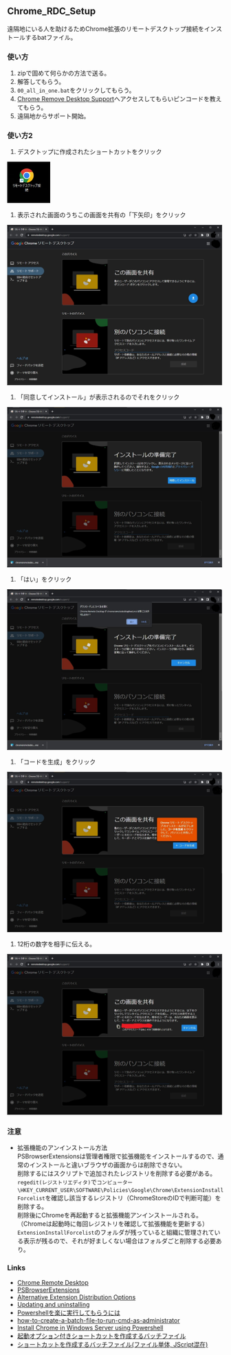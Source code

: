 Chrome_RDC_Setup
---
遠隔地にいる人を助けるためChrome拡張のリモートデスクトップ接続をインストールするbatファイル。

### 使い方  
1. zipで固めて何らかの方法で送る。  
2. 解答してもらう。  
3. `00_all_in_one.bat`をクリックしてもらう。  
4. [Chrome Remove Desktop Support](https://remotedesktop.google.com/support/)へアクセスしてもらいピンコードを教えてもらう。  
5. 遠隔地からサポート開始。  

### 使い方2
1. デスクトップに作成されたショートカットをクリック  
  <img src="media/icon.jpg" alt="drawing" width="100"/>

1. 表示された画面のうちこの画面を共有の「下矢印」をクリック   
  <img src="media/remotedesktop1.jpg" alt="" width="500"/>

1. 「同意してインストール」が表示されるのでそれをクリック   
  <img src="media/remotedesktop2.jpg" alt="" width="500"/>

1. 「はい」をクリック   
  <img src="media/remotedesktop3.jpg" alt="" width="500"/>

1. 「コードを生成」をクリック   
  <img src="media/remotedesktop4.jpg" alt="" width="500"/>

1. 12桁の数字を相手に伝える。   
  <img src="media/remotedesktop5.jpg" alt="" width="500"/>




### 注意
- 拡張機能のアンインストール方法  
    PSBrowserExtensionsは管理者権限で拡張機能をインストールするので、通常のインストールと違いブラウザの画面からは削除できない。  
    削除するにはスクリプトで追加されたレジストリを削除する必要がある。  
    `regedit(レジストリエディタ)`で`コンピューター\HKEY_CURRENT_USER\SOFTWARE\Policies\Google\Chrome\ExtensionInstallForcelist`を確認し該当するレジストリ（ChromeStoreのIDで判断可能）を削除する。  
    削除後にChromeを再起動すると拡張機能アンインストールされる。  
    （Chromeは起動時に毎回レジストリを確認して拡張機能を更新する）
    `ExtensionInstallForcelist`のフォルダが残っていると組織に管理されている表示が残るので、それが好ましくない場合はフォルダごと削除する必要あり。    


### Links  
- [Chrome Remote Desktop](https://chrome.google.com/webstore/detail/chrome-remote-desktop/inomeogfingihgjfjlpeplalcfajhgai)  
- [PSBrowserExtensions](https://bitbucket.org/svalding/psbrowserextensions/src/master/)  
- [Alternative Extension Distribution Options](https://developer.chrome.com/extensions/external_extensions#registry)  
- [Updating and uninstalling](https://developer.chrome.com/extensions/external_extensions#updating)  
- [Powershellを楽に実行してもらうには](https://qiita.com/tomoko523/items/df8e384d32a377381ef9#コマンドプロンプト編)  
- [how-to-create-a-batch-file-to-run-cmd-as-administrator](https://stackoverflow.com/a/29026783)  
- [Install Chrome in Windows Server using Powershell](https://www.snel.com/support/install-chrome-in-windows-server/)  
- [起動オプション付きショートカットを作成するバッチファイル](https://qiita.com/geokih/items/326085b00e806a27c6b8)
- [ショートカットを作成するバッチファイル(ファイル単体, JScript混在)](https://qiita.com/y-takano/items/b94312abc17159dce8be)
